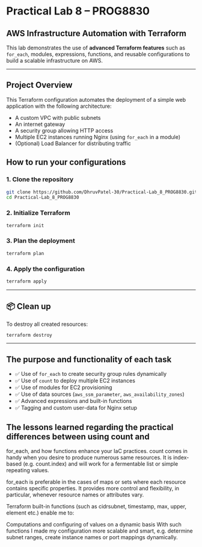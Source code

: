 # Practical Lab 8 – PROG8830  
## AWS Infrastructure Automation with Terraform

This lab demonstrates the use of **advanced Terraform features** such as `for_each`, modules, expressions, functions, and reusable configurations to build a scalable infrastructure on AWS.

---

##  Project Overview

This Terraform configuration automates the deployment of a simple web application with the following architecture:

- A custom VPC with public subnets
- An internet gateway
- A security group allowing HTTP access
- Multiple EC2 instances running Nginx (using `for_each` in a module)
- (Optional) Load Balancer for distributing traffic


## How to run your configurations

### 1. Clone the repository

```bash
git clone https://github.com/DhruvPatel-30/Practical-Lab_8_PROG8830.git
cd Practical-Lab_8_PROG8830
```

### 2. Initialize Terraform

```bash
terraform init
```

### 3. Plan the deployment

```bash
terraform plan
```

### 4. Apply the configuration

```bash
terraform apply
```

---

## 📦 Clean up

To destroy all created resources:

```bash
terraform destroy
```

---

##    The purpose and functionality of each task

- ✅ Use of `for_each` to create security group rules dynamically  
- ✅ Use of `count` to deploy multiple EC2 instances  
- ✅ Use of modules for EC2 provisioning  
- ✅ Use of data sources (`aws_ssm_parameter`, `aws_availability_zones`)  
- ✅ Advanced expressions and built-in functions  
- ✅ Tagging and custom user-data for Nginx setup  



## The lessons learned regarding the practical differences between using count and
for_each, and how functions enhance your IaC practices.
count comes in handy when you desire to produce numerous same resources. It is index-based (e.g. count.index) and will work for a fermentable list or simple repeating values.

for_each is preferable in the cases of maps or sets where each resource contains specific properties. It provides more control and flexibility, in particular, whenever resource names or attributes vary.

Terraform built-in functions (such as cidrsubnet, timestamp, max, upper, element etc.) enable me to:

Computations and configuring of values on a dynamic basis
With such functions I made my configuration more scalable and smart, e.g. determine subnet ranges, create instance names or port mappings dynamically.
